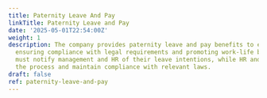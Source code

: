 ```yaml
---
title: Paternity Leave And Pay
linkTitle: Paternity Leave and Pay
date: '2025-05-01T22:54:00Z'
weight: 1
description: The company provides paternity leave and pay benefits to eligible employees,
  ensuring compliance with legal requirements and promoting work-life balance. Employees
  must notify management and HR of their leave intentions, while HR and managers support
  the process and maintain compliance with relevant laws.
draft: false
ref: paternity-leave-and-pay
---
```


